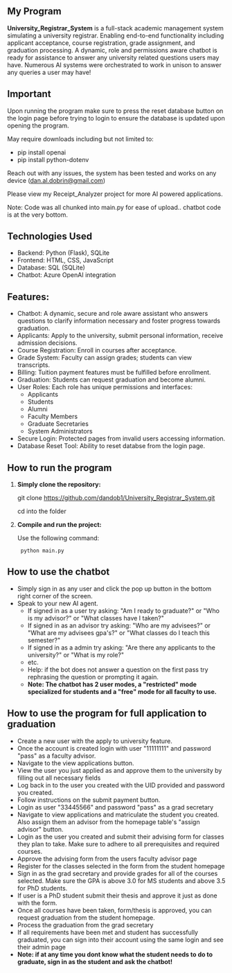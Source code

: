## My Program
**University_Registrar_System** is a full-stack academic management system simulating a university registrar. Enabling end-to-end functionality including applicant acceptance, course registration, grade assignment, and graduation processing. A dynamic, role and permissions aware chatbot is ready for assistance to answer any university related questions users may have. Numerous AI systems were orchestrated to work in unison to answer any queries a user may have!

## Important
Upon running the program make sure to press the reset database button on the login page before trying to login to ensure the database is updated upon opening the program.

May require downloads including but not limited to:
 - pip install openai
 - pip install python-dotenv

Reach out with any issues, the system has been tested and works on any device (dan.al.dobrin@gmail.com)

Please view my Receipt_Analyzer project for more AI powered applications.

Note: Code was all chunked into main.py for ease of upload.. chatbot code is at the very bottom.

## Technologies Used
 - Backend: Python (Flask), SQLite
 - Frontend: HTML, CSS, JavaScript
 - Database: SQL (SQLite)
 - Chatbot: Azure OpenAI integration

## Features:
- Chatbot: A dynamic, secure and role aware assistant who answers questions to clarify information necessary and foster progress towards graduation.
- Applicants: Apply to the university, submit personal information, receive admission decisions.
- Course Registration: Enroll in courses after acceptance.
- Grade System: Faculty can assign grades; students can view transcripts.
- Billing: Tuition payment features must be fulfilled before enrollment.
- Graduation: Students can request graduation and become alumni.
- User Roles: Each role has unique permissions and interfaces:
  - Applicants
  - Students
  - Alumni
  - Faculty Members
  - Graduate Secretaries
  - System Administrators
- Secure Login: Protected pages from invalid users accessing information.
- Database Reset Tool: Ability to reset databse from the login page.

## How to run the program

1. **Simply clone the repository:**
   
   git clone https://github.com/dandob1/University_Registrar_System.git

   cd into the folder

2. **Compile and run the project:**

    Use the following command:
   
        python main.py

## How to use the chatbot
  - Simply sign in as any user and click the pop up button in the bottom right corner of the screen.
  - Speak to your new AI agent.
      - If signed in as a user try asking: "Am I ready to graduate?" or "Who is my advisor?" or "What classes have I taken?"
      - If signed in as an advisor try asking: "Who are my advisees?" or "What are my advisees gpa's?" or "What classes do I teach this semester?"
      - If signed in as a admin try asking: "Are there any applicants to the university?" or "What is my role?"
      - etc.
      - Help: if the bot does not answer a question on the first pass try rephrasing the question or prompting it again.
    - **Note: The chatbot has 2 user modes, a "restricted" mode specialized for students and a "free" mode for all faculty to use.**

## How to use the program for full application to graduation
  - Create a new user with the apply to university feature.
  - Once the account is created login with user "11111111" and password "pass" as a faculty advisor.
  - Navigate to the view applications button.
  - View the user you just applied as and approve them to the university by filling out all necessary fields
  - Log back in to the user you created with the UID provided and password you created.
  - Follow instructions on the submit payment button.
  - Login as user "33445566" and password "pass" as a grad secretary
  - Navigate to view applications and matriculate the student you created. Also assign them an advisor from the homepage table's "assign advisor" button.
  - Login as the user you created and submit their advising form for classes they plan to take. Make sure to adhere to all prerequisites and required courses.
  - Approve the advising form from the users faculty advisor page
  - Register for the classes selected in the form from the student homepage
  - Sign in as the grad secretary and provide grades for all of the courses selected. Make sure the GPA is above 3.0 for MS students and above 3.5 for PhD students.
  - If user is a PhD student submit their thesis and approve it just as done with the form.
  - Once all courses have been taken, form/thesis is approved, you can request graduation from the student homepage.
  - Process the graduation from the grad secretary
  - If all requirements have been met and student has successfully graduated, you can sign into their account using the same login and see their admin page
- **Note: if at any time you dont know what the student needs to do to graduate, sign in as the student and ask the chatbot!**
